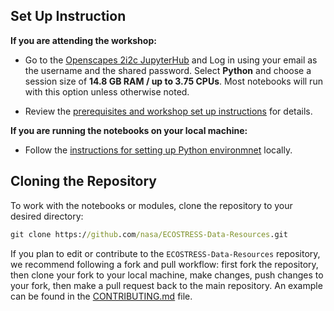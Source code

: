 ## Set Up Instruction

**If you are attending the workshop:**  
- Go to the [Openscapes 2i2c JupyterHub](https://workshop.openscapes.2i2c.cloud/) and Log in using your email as the username and the shared password. Select **Python** and choose a session size of **14.8 GB RAM / up to 3.75 CPUs**. Most notebooks will run with this option unless otherwise noted.
   
- Review the [prerequisites and workshop set up instructions](https://nasa.github.io/VITALS/setup/workshop_setup.html) for details.  

**If you are running the notebooks on your local machine:**  
- Follow the [instructions for setting up Python environmnet](https://github.com/nasa/LPDAAC-Data-Resources/blob/main/setup/setup_instructions_python.md) locally.


## Cloning the Repository

To work with the notebooks or modules, clone the repository to your desired directory:

```cmd
git clone https://github.com/nasa/ECOSTRESS-Data-Resources.git
```

If you plan to edit or contribute to the `ECOSTRESS-Data-Resources` repository, we recommend following a fork and pull workflow: first fork the repository, then clone your fork to your local machine, make changes, push changes to your fork, then make a pull request back to the main repository. An example can be found in the [CONTRIBUTING.md](../CONTRIBUTING.md) file.